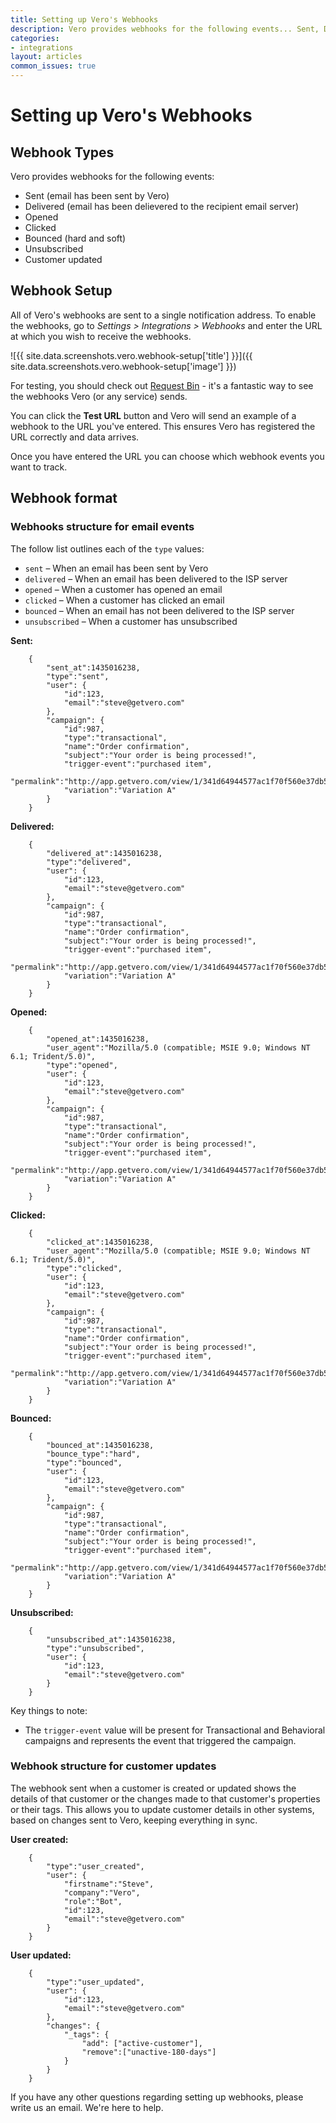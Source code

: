 ```yaml
---
title: Setting up Vero's Webhooks
description: Vero provides webhooks for the following events... Sent, Delivered, Opened, Clicked, Bounced, Unsubscribed and Customer updated.
categories:
- integrations
layout: articles
common_issues: true
---
```


# Setting up Vero's Webhooks

## Webhook Types

Vero provides webhooks for the following events:

- Sent (email has been sent by Vero)
- Delivered (email has been delievered to the recipient email server)
- Opened
- Clicked
- Bounced (hard and soft)
- Unsubscribed
- Customer updated

## Webhook Setup

All of Vero's webhooks are sent to a single notification address. To enable the webhooks, go to *Settings > Integrations > Webhooks* and enter the URL at which you wish to receive the webhooks.

![{{ site.data.screenshots.vero.webhook-setup['title'] }}]({{ site.data.screenshots.vero.webhook-setup['image'] }})

For testing, you should check out [Request Bin](http://requestb.in/) - it's a fantastic way to see the webhooks Vero (or any service) sends.

You can click the **Test URL** button and Vero will send an example of a webhook to the URL you've entered. This ensures Vero has registered the URL correctly and data arrives.

Once you have entered the URL you can choose which webhook events you want to track.

## Webhook format

### Webhooks structure for email events

The follow list outlines each of the `type` values:

- `sent` – When an email has been sent by Vero
- `delivered` – When an email has been delivered to the ISP server
- `opened` – When a customer has opened an email
- `clicked` – When a customer has clicked an email
- `bounced` – When an email has not been delivered to the ISP server
- `unsubscribed` – When a customer has unsubscribed

**Sent:**

        {
            "sent_at":1435016238,
            "type":"sent",
            "user": {
                "id":123,
                "email":"steve@getvero.com"
            },
            "campaign": {
                "id":987,
                "type":"transactional",
                "name":"Order confirmation",
                "subject":"Your order is being processed!",
                "trigger-event":"purchased item",
                "permalink":"http://app.getvero.com/view/1/341d64944577ac1f70f560e37db54a25",
                "variation":"Variation A"
            }
        }

**Delivered:**

        {
            "delivered_at":1435016238,
            "type":"delivered",
            "user": {
                "id":123,
                "email":"steve@getvero.com"
            },
            "campaign": {
                "id":987,
                "type":"transactional",
                "name":"Order confirmation",
                "subject":"Your order is being processed!",
                "trigger-event":"purchased item",
                "permalink":"http://app.getvero.com/view/1/341d64944577ac1f70f560e37db54a25",
                "variation":"Variation A"
            }
        }

**Opened:**

        {
            "opened_at":1435016238,
            "user_agent":"Mozilla/5.0 (compatible; MSIE 9.0; Windows NT 6.1; Trident/5.0)",
            "type":"opened",
            "user": {
                "id":123,
                "email":"steve@getvero.com"
            },
            "campaign": {
                "id":987,
                "type":"transactional",
                "name":"Order confirmation",
                "subject":"Your order is being processed!",
                "trigger-event":"purchased item",
                "permalink":"http://app.getvero.com/view/1/341d64944577ac1f70f560e37db54a25",
                "variation":"Variation A"
            }
        }

**Clicked:**
        
        {
            "clicked_at":1435016238,
            "user_agent":"Mozilla/5.0 (compatible; MSIE 9.0; Windows NT 6.1; Trident/5.0)",
            "type":"clicked",
            "user": {
                "id":123,
                "email":"steve@getvero.com"
            },
            "campaign": {
                "id":987,
                "type":"transactional",
                "name":"Order confirmation",
                "subject":"Your order is being processed!",
                "trigger-event":"purchased item",
                "permalink":"http://app.getvero.com/view/1/341d64944577ac1f70f560e37db54a25",
                "variation":"Variation A"
            }
        }

**Bounced:**
        
        {
            "bounced_at":1435016238,
            "bounce_type":"hard",
            "type":"bounced",
            "user": {
                "id":123,
                "email":"steve@getvero.com"
            },
            "campaign": {
                "id":987,
                "type":"transactional",
                "name":"Order confirmation",
                "subject":"Your order is being processed!",
                "trigger-event":"purchased item",
                "permalink":"http://app.getvero.com/view/1/341d64944577ac1f70f560e37db54a25",
                "variation":"Variation A"
            }
        }

**Unsubscribed:**

        {
            "unsubscribed_at":1435016238,
            "type":"unsubscribed",
            "user": {
                "id":123,
                "email":"steve@getvero.com"
            }
        }

Key things to note:

- The `trigger-event` value will be present for Transactional and Behavioral campaigns and represents the event that triggered the campaign.

### Webhook structure for customer updates

The webhook sent when a customer is created or updated shows the details of that customer or the changes made to that customer's properties or their tags. This allows you to update customer details in other systems, based on changes sent to Vero, keeping everything in sync.

**User created:**

        {
            "type":"user_created",
            "user": {
                "firstname":"Steve",
                "company":"Vero",
                "role":"Bot",
                "id":123,
                "email":"steve@getvero.com"
            }
        }

**User updated:**

        {
            "type":"user_updated",
            "user": {
                "id":123,
                "email":"steve@getvero.com"
            },
            "changes": {
                "_tags": {
                    "add": ["active-customer"],
                    "remove":["unactive-180-days"]
                }
            }
        }

If you have any other questions regarding setting up webhooks, please write us an email. We're here to help.
